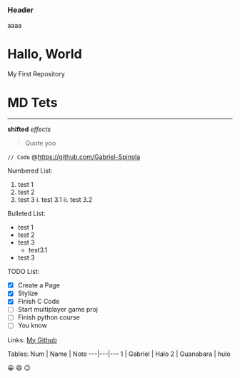 ### Header
 aaaa

# Hallo, World
 My First Repository

# MD Tets 


 ***


 __shifted__ *effects*


 > Quote yoo


 `// Code`
 @https://github.com/Gabriel-Spinola
 
 Numbered List:
  1. test 1
  1. test 2
  1. test 3
    i. test 3.1
    ii. test 3.2

 Bulleted List:
  * test 1
  * test 2
  * test 3
    * test3.1
  * test 3

 TODO List:
   - [X] Create a Page
   - [X] Stylize
   - [X] Finish C Code
   - [ ] Start multiplayer game proj
   - [ ] Finish python course
   - [ ] You know

 Links:
    [My Github](https://github.com/Gabriel-Spinola)

 Tables:
    Num | Name | Note
    ---|---|---
    1 | Gabriel | Halo
    2 | Guanabara | hulo

 :grinning:
 :smile:
 :wink: